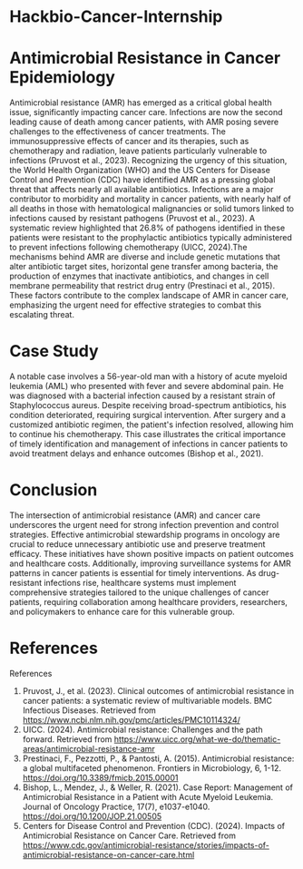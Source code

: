 # Hackbio-Cancer-Internship
# Antimicrobial Resistance in Cancer Epidemiology

Antimicrobial resistance (AMR) has emerged as a critical global health issue, significantly impacting cancer care. Infections are now the second leading cause of death among cancer patients, with AMR posing severe challenges to the effectiveness of cancer treatments. The immunosuppressive effects of cancer and its therapies, such as chemotherapy and radiation, leave patients particularly vulnerable to infections (Pruvost et al., 2023). Recognizing the urgency of this situation, the World Health Organization (WHO) and the US Centers for Disease Control and Prevention (CDC) have identified AMR as a pressing global threat that affects nearly all available antibiotics.
Infections are a major contributor to morbidity and mortality in cancer patients, with nearly half of all deaths in those with hematological malignancies or solid tumors linked to infections caused by resistant pathogens (Pruvost et al., 2023). A systematic review highlighted that 26.8% of pathogens identified in these patients were resistant to the prophylactic antibiotics typically administered to prevent infections following chemotherapy (UICC, 2024).The mechanisms behind AMR are diverse and include genetic mutations that alter antibiotic target sites, horizontal gene transfer among bacteria, the production of enzymes that inactivate antibiotics, and changes in cell membrane permeability that restrict drug entry (Prestinaci et al., 2015). These factors contribute to the complex landscape of AMR in cancer care, emphasizing the urgent need for effective strategies to combat this escalating threat.
# Case Study
A notable case involves a 56-year-old man with a history of acute myeloid leukemia (AML) who presented with fever and severe abdominal pain. He was diagnosed with a bacterial infection caused by a resistant strain of Staphylococcus aureus. Despite receiving broad-spectrum antibiotics, his condition deteriorated, requiring surgical intervention. After surgery and a customized antibiotic regimen, the patient's infection resolved, allowing him to continue his chemotherapy. This case illustrates the critical importance of timely identification and management of infections in cancer patients to avoid treatment delays and enhance outcomes (Bishop et al., 2021).
# Conclusion
The intersection of antimicrobial resistance (AMR) and cancer care underscores the urgent need for strong infection prevention and control strategies. Effective antimicrobial stewardship programs in oncology are crucial to reduce unnecessary antibiotic use and preserve treatment efficacy. These initiatives have shown positive impacts on patient outcomes and healthcare costs. Additionally, improving surveillance systems for AMR patterns in cancer patients is essential for timely interventions. As drug-resistant infections rise, healthcare systems must implement comprehensive strategies tailored to the unique challenges of cancer patients, requiring collaboration among healthcare providers, researchers, and policymakers to enhance care for this vulnerable group.

# References

References
1.	Pruvost, J., et al. (2023). Clinical outcomes of antimicrobial resistance in cancer patients: a systematic review of multivariable models. BMC Infectious Diseases. Retrieved from https://www.ncbi.nlm.nih.gov/pmc/articles/PMC10114324/
2.	UICC. (2024). Antimicrobial resistance: Challenges and the path forward. Retrieved from https://www.uicc.org/what-we-do/thematic-areas/antimicrobial-resistance-amr
3.	Prestinaci, F., Pezzotti, P., & Pantosti, A. (2015). Antimicrobial resistance: a global multifaceted phenomenon. Frontiers in Microbiology, 6, 1-12. https://doi.org/10.3389/fmicb.2015.00001
4.	Bishop, L., Mendez, J., & Weller, R. (2021). Case Report: Management of Antimicrobial Resistance in a Patient with Acute Myeloid Leukemia. Journal of Oncology Practice, 17(7), e1037-e1040. https://doi.org/10.1200/JOP.21.00505
5.	Centers for Disease Control and Prevention (CDC). (2024). Impacts of Antimicrobial Resistance on Cancer Care. Retrieved from https://www.cdc.gov/antimicrobial-resistance/stories/impacts-of-antimicrobial-resistance-on-cancer-care.html

